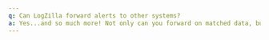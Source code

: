 ```yaml
---
q: Can LogZilla forward alerts to other systems?
a: Yes...and so much more! Not only can you forward on matched data, but you can also collect analyze or even rewrite any data obtained from external systems allowing you to forward <span class="highlight">intelligent</span> information on to your other Network Management Systems such as helpdesk, change management systems, etc.
---
```

